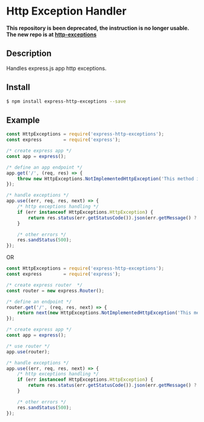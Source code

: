 # Http Exception Handler

**This repository is been deprecated, the instruction is no longer usable. The new repo is at [http-exceptions](https://github.com/senhungwong/http-exceptions)**

## Description

Handles express.js app http exceptions.

## Install

```bash
$ npm install express-http-exceptions --save
```

## Example

```javascript
const HttpExceptions = require('express-http-exceptions');
const express        = require('express');

/* create express app */
const app = express();

/* define an app endpoint */
app.get('/', (req, res) => {
    throw new HttpExceptions.NotImplementedHttpException('This method is not implemented yet');
});

/* handle exceptions */
app.use((err, req, res, next) => {
    /* http exceptions handling */
    if (err instanceof HttpExceptions.HttpException) {
        return res.status(err.getStatusCode()).json(err.getMessage() ? {message: err.getMessage()} : {});
    }

    /* other errors */
    res.sandStatus(500);
});
```

OR

```javascript
const HttpExceptions = require('express-http-exceptions');
const express        = require('express');

/* create express router  */
const router = new express.Router();

/* define an endpoint */
router.get('/', (req, res, next) => {
    return next(new HttpExceptions.NotImplementedHttpException('This method is not implemented yet'));
});

/* create express app */
const app = express();

/* use router */
app.use(router);

/* handle exceptions */
app.use((err, req, res, next) => {
    /* http exceptions handling */
    if (err instanceof HttpExceptions.HttpException) {
        return res.status(err.getStatusCode()).json(err.getMessage() ? {message: err.getMessage()} : {});
    }

    /* other errors */
    res.sandStatus(500);
});
```
